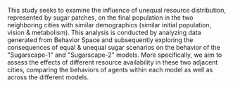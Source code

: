 This study seeks to examine the influence of unequal resource distribution, represented by sugar patches, on the final population in the two neighboring cities with similar demographics (similar initial population, vision & metabolism). This analysis is conducted by analyzing data generated from Behavior Space and subsequently exploring the consequences of equal & unequal sugar scenarios on the behavior of the "Sugarscape-1" and "Sugarscape-2" models. More specifically, we aim to assess the effects of different resource availability in these two adjacent cities, comparing the behaviors of agents within each model as well as across the different models.
